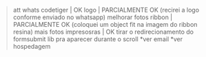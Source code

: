 >att whats codetiger | OK
>logo | PARCIALMENTE OK (recirei a logo conforme enviado no whatsapp)
>melhorar fotos ribbon | PARCIALMENTE OK (coloquei um object fit na imagem do ribbon resina)
>mais fotos impresosras | OK
>tirar o redirecionamento do formsubmit
>lib pra aparecer durante o scroll
*ver email 
*ver hospedagem